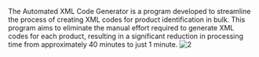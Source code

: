 The Automated XML Code Generator is a program developed to streamline the process of creating XML codes for product identification in bulk. This program aims to eliminate the manual effort required to generate XML codes for each product, resulting in a significant reduction in processing time from approximately 40 minutes to just 1 minute.
![2](https://github.com/Hilmerson/RFID_Generator/assets/103628349/94ce2b35-2d5e-477a-a47a-b8505366e3f6)
